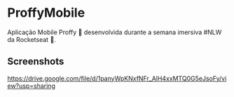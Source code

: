 # ProffyMobile
Aplicação Mobile Proffy :purple_heart: desenvolvida durante a semana imersiva #NLW da Rocketseat :rocket:.

## Screenshots
https://drive.google.com/file/d/1panyWpKNxfNFr_AlH4xxMTQ0G5eJsoFy/view?usp=sharing
